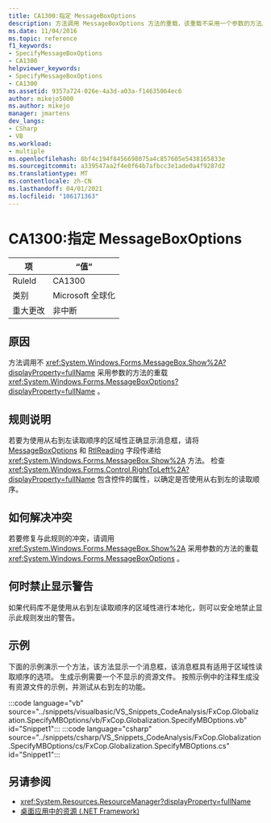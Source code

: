 ```yaml
---
title: CA1300:指定 MessageBoxOptions
description: 方法调用 MessageBoxOptions 方法的重载，该重载不采用一个参数的方法。
ms.date: 11/04/2016
ms.topic: reference
f1_keywords:
- SpecifyMessageBoxOptions
- CA1300
helpviewer_keywords:
- SpecifyMessageBoxOptions
- CA1300
ms.assetid: 9357a724-026e-4a3d-a03a-f14635064ec6
author: mikejo5000
ms.author: mikejo
manager: jmartens
dev_langs:
- CSharp
- VB
ms.workload:
- multiple
ms.openlocfilehash: 8bf4c194f8456698075a4c857605e5438165833e
ms.sourcegitcommit: a339547aa2f4e0f64b7afbcc3e1ade0a4f9287d2
ms.translationtype: MT
ms.contentlocale: zh-CN
ms.lasthandoff: 04/01/2021
ms.locfileid: "106171363"
---
```

# <a name="ca1300-specify-messageboxoptions"></a>CA1300:指定 MessageBoxOptions

|项|“值”|
|-|-|
|RuleId|CA1300|
|类别|Microsoft 全球化|
|重大更改|非中断|

## <a name="cause"></a>原因

方法调用不 <xref:System.Windows.Forms.MessageBox.Show%2A?displayProperty=fullName> 采用参数的方法的重载 <xref:System.Windows.Forms.MessageBoxOptions?displayProperty=fullName> 。

## <a name="rule-description"></a>规则说明

若要为使用从右到左读取顺序的区域性正确显示消息框，请将 [MessageBoxOptions](<xref:System.Windows.Forms.MessageBoxOptions.RightAlign>) 和 [RtlReading](<xref:System.Windows.Forms.MessageBoxOptions.RtlReading>) 字段传递给 <xref:System.Windows.Forms.MessageBox.Show%2A> 方法。 检查 <xref:System.Windows.Forms.Control.RightToLeft%2A?displayProperty=fullName> 包含控件的属性，以确定是否使用从右到左的读取顺序。

## <a name="how-to-fix-violations"></a>如何解决冲突

若要修复与此规则的冲突，请调用 <xref:System.Windows.Forms.MessageBox.Show%2A> 采用参数的方法的重载 <xref:System.Windows.Forms.MessageBoxOptions> 。

## <a name="when-to-suppress-warnings"></a>何时禁止显示警告

如果代码库不是使用从右到左读取顺序的区域性进行本地化，则可以安全地禁止显示此规则发出的警告。

## <a name="example"></a>示例

下面的示例演示一个方法，该方法显示一个消息框，该消息框具有适用于区域性读取顺序的选项。 生成示例需要一个不显示的资源文件。 按照示例中的注释生成没有资源文件的示例，并测试从右到左的功能。

:::code language="vb" source="../snippets/visualbasic/VS_Snippets_CodeAnalysis/FxCop.Globalization.SpecifyMBOptions/vb/FxCop.Globalization.SpecifyMBOptions.vb" id="Snippet1":::
:::code language="csharp" source="../snippets/csharp/VS_Snippets_CodeAnalysis/FxCop.Globalization.SpecifyMBOptions/cs/FxCop.Globalization.SpecifyMBOptions.cs" id="Snippet1":::

## <a name="see-also"></a>另请参阅

- <xref:System.Resources.ResourceManager?displayProperty=fullName>
- [桌面应用中的资源 (.NET Framework)](/dotnet/framework/resources/index)

